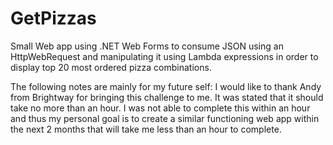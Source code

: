 # GetPizzas
Small Web app using .NET Web Forms to consume JSON using an HttpWebRequest and manipulating it using Lambda expressions in order to display top 20 most ordered pizza combinations.

The following notes are mainly for my future self:
I would like to thank Andy from Brightway for bringing this challenge to me. It was stated that it should take no more than an hour. I was not able to complete this within
an hour and thus my personal goal is to create a similar functioning web app within the next 2 months that will take me less than an hour to complete.

